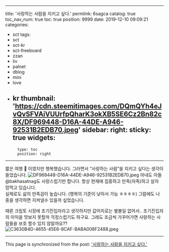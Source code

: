 
---
title: '사랑하는 사람을 지키고 싶다.'
permlink: 6sagca
catalog: true
toc_nav_num: true
toc: true
position: 9999
date: 2019-12-10 09:09:21
categories:
- sct
tags:
- sct
- sct-kr
- sct-freeboard
- zzan
- liv
- palnet
- dblog
- mini
- love
- kr
thumbnail: 'https://cdn.steemitimages.com/DQmQYh4eJvQvSFVAiVUUrfpQharK3okXB5SE6Cz2Bn82c8X/DF969448-D16A-44DE-A946-92531B2EDB70.jpeg'
sidebar:
    right:
        sticky: true
widgets:
    -
        type: toc
        position: right
---


짧은 여행 🧳 이였지만 행복했습니다. 
그러면서 “사랑하는 사람”을 지키고 싶다는 생각이 들었습니다. 
![DF969448-D16A-44DE-A946-92531B2EDB70.jpeg](https://cdn.steemitimages.com/DQmQYh4eJvQvSFVAiVUUrfpQharK3okXB5SE6Cz2Bn82c8X/DF969448-D16A-44DE-A946-92531B2EDB70.jpeg)
아내도 아들 @bakhasatnag도 사랑스럽기만 합니다. 
항상 현재에 집중하고 만족(자족)하고 살자 맘먹고 있습니다.  
실제로도 삶의 만족감이 높습니다.  (행복의 기준이 낮아서 가능 ㅎㅎㅎㅎ) 그럼에도 나중을 생각하면 지켜낼수 있을까 싶었습니다. 

때론 크립토 시장에 초기진입자라고 생각하지만 값어치로는 별볼일 없어서.. 초기진입자의 이익을 맛보지 못할까 걱정스럽기도 하구요. 
그래도 조금씩 가꾸어가면 사랑하는 사람들을 보호 할수 있지 않알까요?? 
![C3630B4D-4655-45E6-8CAF-BABA008F2488.jpeg](https://cdn.steemitimages.com/DQmeyewz3vUk6hUAeB2j2hDEd43c3BQiiWXb3nzdP14wvqN/C3630B4D-4655-45E6-8CAF-BABA008F2488.jpeg)

- - -

This page is synchronized from the post: ['사랑하는 사람을 지키고 싶다.'](https://steemit.com/@kingbit/6sagca)
